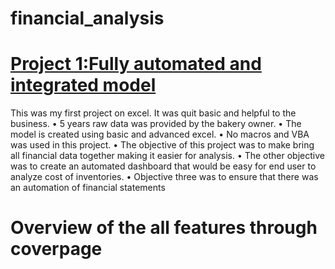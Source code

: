 # financial_analysis
# [Project 1:Fully automated and integrated model](https://docs.google.com/spreadsheets/d/1VDj_TUVYIETJ8450qMmA0BffQf45tqBl7VpNRHaQFgM/edit#gid=0)
This was my first project on excel. It was quit basic and helpful to the business.
•	5 years raw data was provided by the bakery owner. 
•	The model is created using basic and advanced excel. 
•	No macros and VBA was used in this project. 
•	The objective of this project was to make bring all financial data together making it easier for analysis. 
•	The other objective was to create an automated dashboard that would be easy for end user to analyze cost of inventories. 
•	Objective three was to ensure that there was an automation of financial statements

# Overview of the all features through coverpage


